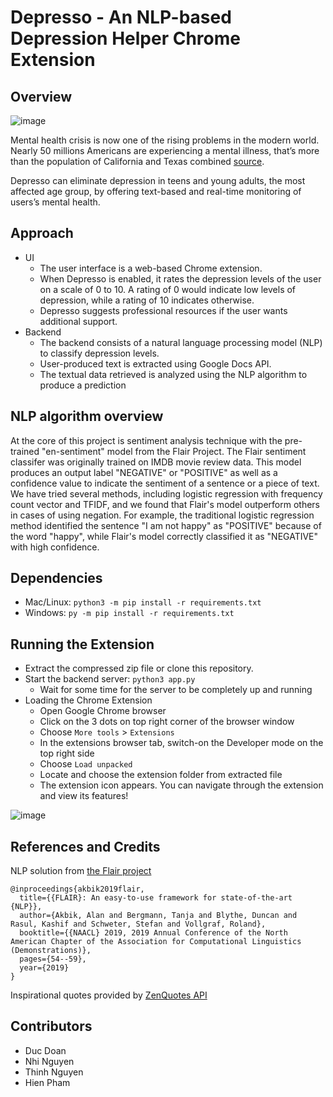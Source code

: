 # Depresso - An NLP-based Depression Helper Chrome Extension

Overview
--------

![image](https://user-images.githubusercontent.com/46307950/196014342-5d05e388-defa-41f4-8a87-e9b5415be55a.png)

Mental health crisis is now one of the rising problems in the modern world. Nearly 50 millions Americans are 
experiencing a mental illness, that’s more than the population of California and Texas combined 
[source](#https://mhanational.org/issues/2022/mental-health-america-adult-data).

Depresso can eliminate depression in teens and young adults, the most affected age group, by offering text-based and real-time monitoring of users’s mental health.

Approach
--------
- UI
  - The user interface is a web-based Chrome extension.
  - When Depresso is enabled, it rates the depression levels of the user on a scale of 0 to 10. A rating of 0 would 
indicate low levels of depression, while a rating of 10 indicates otherwise.
  - Depresso suggests professional resources if the user wants additional support.
- Backend
  - The backend consists of a natural language processing model (NLP) to classify depression levels.
  - User-produced text is extracted using Google Docs API.
  - The textual data retrieved is analyzed using the NLP algorithm to produce a prediction
  
NLP algorithm overview
----------------------

At the core of this project is sentiment analysis technique with the pre-trained "en-sentiment" model from the Flair
Project. The Flair sentiment classifer was originally trained on IMDB movie review data. This model produces an output 
label "NEGATIVE" or "POSITIVE" as well as a confidence value to indicate the sentiment of a sentence or a piece of text. 
We have tried several methods, including logistic regression with frequency count vector and TFIDF, and we found that 
Flair's model outperform others in cases of using negation. For example, the traditional logistic regression method 
identified the sentence "I am not happy" as "POSITIVE" because of the word "happy", while Flair's model correctly 
classified it as "NEGATIVE" with high confidence.

Dependencies
------------

  - Mac/Linux: `python3 -m pip install -r requirements.txt`
  - Windows: `py -m pip install -r requirements.txt`
  
Running the Extension
---------------------

  - Extract the compressed zip file or clone this repository.
  - Start the backend server: `python3 app.py`
      - Wait for some time for the server to be completely up and running
  - Loading the Chrome Extension
      - Open Google Chrome browser
      - Click on the 3 dots on top right corner of the browser window
      - Choose `More tools` > `Extensions`
      - In the extensions browser tab, switch-on the Developer mode on the top right side
      - Choose `Load unpacked`
      - Locate and choose the extension folder from extracted file
      - The extension icon appears. You can navigate through the extension and view its features!
      
![image](https://user-images.githubusercontent.com/46307950/196014208-7d7a985e-5d91-42f6-9a73-9293fad43c14.png)

References and Credits
----------------------
NLP solution from [the Flair project](#https://github.com/flairNLP/flair)
```angular2html
@inproceedings{akbik2019flair,
  title={{FLAIR}: An easy-to-use framework for state-of-the-art {NLP}},
  author={Akbik, Alan and Bergmann, Tanja and Blythe, Duncan and Rasul, Kashif and Schweter, Stefan and Vollgraf, Roland},
  booktitle={{NAACL} 2019, 2019 Annual Conference of the North American Chapter of the Association for Computational Linguistics (Demonstrations)},
  pages={54--59},
  year={2019}
}
```
Inspirational quotes provided by <a href="https://zenquotes.io/" target="_blank">ZenQuotes API</a>

Contributors
------------

- Duc Doan
- Nhi Nguyen
- Thinh Nguyen
- Hien Pham
